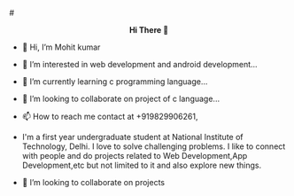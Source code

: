  #<div align="center"> <strong> Hi There 👋 </strong></div>
- 👋 Hi, I’m Mohit kumar
- 👀 I’m interested in web development and android development...
- 🌱 I’m currently learning c programming language...
- 💞️ I’m looking to collaborate on project of c language...
- 📫 How to reach me contact at +919829906261, 
-  I'm a first year undergraduate student at National Institute of Technology, Delhi. I love to solve challenging problems.
    I like to connect with people and do projects related to Web Development,App Development,etc but not limited to it and also explore new things.
    
- 👯 I’m looking to collaborate on projects  
 
 

<!---
mohitk30/mohitk30 is a ✨ special ✨ repository because its `README.md` (this file) appears on your GitHub profile.
You can click the Preview link to take a look at your changes.
--->
